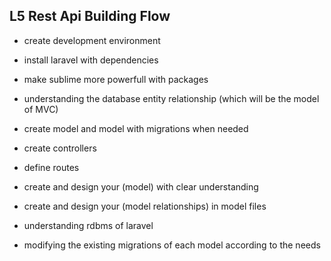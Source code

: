 ## L5 Rest Api Building Flow

- create development environment

- install laravel with dependencies

- make sublime more powerfull with packages

- understanding the database entity relationship (which will be the model of MVC)

- create model and model with migrations when needed

- create controllers

- define routes

- create and design your (model) with clear understanding

- create and design your (model relationships) in model files

- understanding rdbms of laravel

- modifying the existing migrations of each model according to the needs